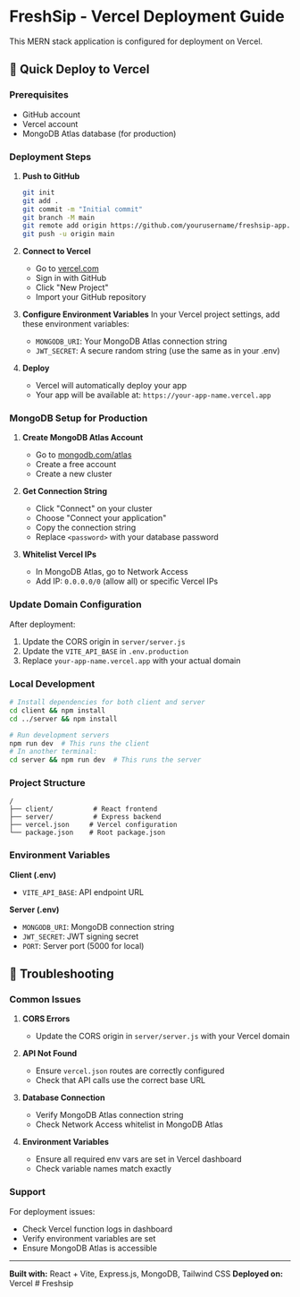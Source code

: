 # FreshSip - Vercel Deployment Guide

This MERN stack application is configured for deployment on Vercel.

## 🚀 Quick Deploy to Vercel

### Prerequisites
- GitHub account
- Vercel account
- MongoDB Atlas database (for production)

### Deployment Steps

1. **Push to GitHub**
   ```bash
   git init
   git add .
   git commit -m "Initial commit"
   git branch -M main
   git remote add origin https://github.com/yourusername/freshsip-app.git
   git push -u origin main
   ```

2. **Connect to Vercel**
   - Go to [vercel.com](https://vercel.com)
   - Sign in with GitHub
   - Click "New Project"
   - Import your GitHub repository

3. **Configure Environment Variables**
   In your Vercel project settings, add these environment variables:
   
   - `MONGODB_URI`: Your MongoDB Atlas connection string
   - `JWT_SECRET`: A secure random string (use the same as in your .env)

4. **Deploy**
   - Vercel will automatically deploy your app
   - Your app will be available at: `https://your-app-name.vercel.app`

### MongoDB Setup for Production

1. **Create MongoDB Atlas Account**
   - Go to [mongodb.com/atlas](https://mongodb.com/atlas)
   - Create a free account
   - Create a new cluster

2. **Get Connection String**
   - Click "Connect" on your cluster
   - Choose "Connect your application"
   - Copy the connection string
   - Replace `<password>` with your database password

3. **Whitelist Vercel IPs**
   - In MongoDB Atlas, go to Network Access
   - Add IP: `0.0.0.0/0` (allow all) or specific Vercel IPs

### Update Domain Configuration

After deployment:
1. Update the CORS origin in `server/server.js`
2. Update the `VITE_API_BASE` in `.env.production`
3. Replace `your-app-name.vercel.app` with your actual domain

### Local Development

```bash
# Install dependencies for both client and server
cd client && npm install
cd ../server && npm install

# Run development servers
npm run dev  # This runs the client
# In another terminal:
cd server && npm run dev  # This runs the server
```

### Project Structure
```
/
├── client/          # React frontend
├── server/          # Express backend
├── vercel.json     # Vercel configuration
└── package.json    # Root package.json
```

### Environment Variables

**Client (.env)**
- `VITE_API_BASE`: API endpoint URL

**Server (.env)**
- `MONGODB_URI`: MongoDB connection string
- `JWT_SECRET`: JWT signing secret
- `PORT`: Server port (5000 for local)

## 🔧 Troubleshooting

### Common Issues

1. **CORS Errors**
   - Update the CORS origin in `server/server.js` with your Vercel domain

2. **API Not Found**
   - Ensure `vercel.json` routes are correctly configured
   - Check that API calls use the correct base URL

3. **Database Connection**
   - Verify MongoDB Atlas connection string
   - Check Network Access whitelist in MongoDB Atlas

4. **Environment Variables**
   - Ensure all required env vars are set in Vercel dashboard
   - Check variable names match exactly

### Support

For deployment issues:
- Check Vercel function logs in dashboard
- Verify environment variables are set
- Ensure MongoDB Atlas is accessible

---

**Built with:** React + Vite, Express.js, MongoDB, Tailwind CSS
**Deployed on:** Vercel
#   F r e s h s i p  
 